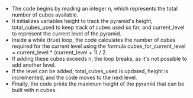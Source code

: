 - The code begins by reading an integer n, which represents the total number of cubes available.
- It initializes variables height to track the pyramid's height, total_cubes_used to keep track of cubes used so far, and current_level to represent the current level of the pyramid.
- Inside a while (true) loop, the code calculates the number of cubes required for the current level using the formula cubes_for_current_level = current_level * (current_level + 1) / 2.
- If adding these cubes exceeds n, the loop breaks, as it's not possible to add another level.
- If the level can be added, total_cubes_used is updated, height is incremented, and the code moves to the next level.
- Finally, the code prints the maximum height of the pyramid that can be built with n cubes.
